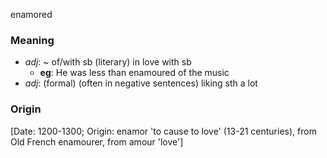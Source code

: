 enamored
### Meaning
+ _adj_: ~ of/with sb (literary) in love with sb
	+ __eg__: He was less than enamoured of the music
+ _adj_: (formal) (often in negative sentences) liking sth a lot

### Origin

[Date: 1200-1300; Origin: enamor 'to cause to love' (13-21 centuries), from Old French enamourer, from amour 'love']
